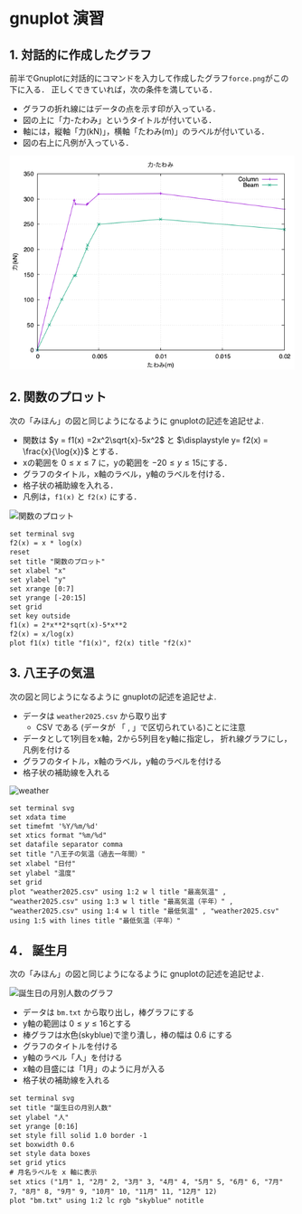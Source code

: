 # gnuplot 演習
## 1. 対話的に作成したグラフ

前半でGnuplotに対話的にコマンドを入力して作成したグラフ`force.png`がこの下に入る．
正しくできていれば，次の条件を満している．

- グラフの折れ線にはデータの点を示す印が入っている．
- 図の上に「力-たわみ」というタイトルが付いている．
- 軸には，縦軸「力(kN)」，横軸「たわみ(m)」のラベルが付いている．
- 図の右上に凡例が入っている．

![前半で作成したグラフがここに入る](force.png)


## 2. 関数のプロット

次の「みほん」の図と同じようになるように gnuplotの記述を追記せよ.

- 関数は $y = f1(x) =2x^2\sqrt{x}-5x^2$ と $\displaystyle y= f2(x) = \frac{x}{\log{x}}$ とする．
- xの範囲を $0 \leq x \leq 7$ に，yの範囲を $-20 \leq y \leq 15$にする．
- グラフのタイトル，x軸のラベル，y軸のラベルを付ける．
- 格子状の補助線を入れる．
- 凡例は，`f1(x)` と `f2(x)` にする．

![関数のプロット](funcplot.png)

```gnuplot {cmd=true output="html"}
set terminal svg
f2(x) = x * log(x)
reset
set title "関数のプロット"
set xlabel "x"
set ylabel "y"
set xrange [0:7]
set yrange [-20:15]
set grid
set key outside
f1(x) = 2*x**2*sqrt(x)-5*x**2
f2(x) = x/log(x)
plot f1(x) title "f1(x)", f2(x) title "f2(x)"

```

## 3. 八王子の気温

次の図と同じようになるように gnuplotの記述を追記せよ.

- データは `weather2025.csv` から取り出す
  - CSV である (データが 「 , 」で区切られている)ことに注意
- データとして1列目をx軸，2から5列目をy軸に指定し，
折れ線グラフにし，凡例を付ける
- グラフのタイトル，x軸のラベル，y軸のラベルを付ける
- 格子状の補助線を入れる

![weather](weather2025.png)

```gnuplot {cmd=true output="html"}
set terminal svg
set xdata time
set timefmt '%Y/%m/%d'
set xtics format "%m/%d"
set datafile separator comma
set title "八王子の気温（過去一年間）"
set xlabel "日付"
set ylabel "温度"
set grid
plot "weather2025.csv" using 1:2 w l title "最高気温" , "weather2025.csv" using 1:3 w l title "最高気温（平年）" , "weather2025.csv" using 1:4 w l title "最低気温" , "weather2025.csv" using 1:5 with lines title "最低気温（平年）" 
```

## 4． 誕生月

次の「みほん」の図と同じようになるように gnuplotの記述を追記せよ.

![誕生日の月別人数のグラフ](birthMonth.png)

- データは `bm.txt` から取り出し，棒グラフにする
- y軸の範囲は $0 \le y \le 16$とする
- 棒グラフは水色(skyblue)で塗り潰し，棒の幅は 0.6 にする
- グラフのタイトルを付ける
- y軸のラベル「人」を付ける
- x軸の目盛には「1月」のように月が入る
- 格子状の補助線を入れる

```gnuplot {cmd=true output="html"}
set terminal svg
set title "誕生日の月別人数"
set ylabel "人"
set yrange [0:16]
set style fill solid 1.0 border -1
set boxwidth 0.6
set style data boxes
set grid ytics
# 月名ラベルを x 軸に表示
set xtics ("1月" 1, "2月" 2, "3月" 3, "4月" 4, "5月" 5, "6月" 6, "7月" 7, "8月" 8, "9月" 9, "10月" 10, "11月" 11, "12月" 12)
plot "bm.txt" using 1:2 lc rgb "skyblue" notitle
